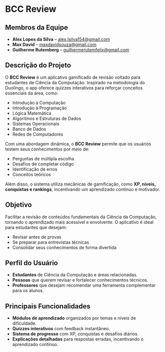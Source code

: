 # BCC Review

## Membros da Equipe
- **Alex Lopes da Silva** – alex.lsilva154@gmail.com  
- **Max David** – maxdavidsouza@gmail.com  
- **Guilherme Rutemberg** – guilhermerutemfelix@gmail.com  

## Descrição do Projeto
O **BCC Review** é um aplicativo gamificado de revisão voltado para estudantes de Ciência da Computação. Inspirado na metodologia do Duolingo, o app oferece quizzes interativos para reforçar conceitos essenciais da área, como:

- Introdução à Computação
- Introdução à Programação
- Lógica Matemática
- Algoritmos e Estruturas de Dados
- Sistemas Operacionais  
- Banco de Dados  
- Redes de Computadores

Com uma abordagem dinâmica, o **BCC Review** permite que os usuários testem seus conhecimentos por meio de:

- Perguntas de múltipla escolha  
- Desafios de completar código  
- Identificação de erros  
- Conceitos teóricos  

Além disso, o sistema utiliza mecânicas de gamificação, como **XP, níveis, conquistas e rankings**, incentivando um aprendizado contínuo e motivador.

## Objetivo
Facilitar a revisão de conteúdos fundamentais da Ciência da Computação, tornando o aprendizado mais acessível e envolvente. O aplicativo é ideal para estudantes que desejam:

- Revisar antes de provas  
- Se preparar para entrevistas técnicas  
- Consolidar seus conhecimentos de forma divertida  

## Perfil do Usuário
- **Estudantes** de Ciência da Computação e áreas relacionadas.  
- **Pessoas** que querem revisar e fortalecer conhecimentos técnicos.  
- **Professores** que desejam recomendar uma ferramenta complementar para os alunos.  

## Principais Funcionalidades
- **Módulos de aprendizado** organizados por temas e níveis de dificuldade.  
- **Quizzes interativos** com feedback instantâneo.  
- **Sistema de progresso** com XP, conquistas e desafios diários.  
- **Explicações detalhadas** para respostas erradas, incentivando o aprendizado contínuo.  

